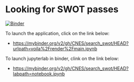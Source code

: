 # Looking for SWOT passes

[![Binder](https://mybinder.org/badge_logo.svg)](https://mybinder.org/v2/gh/CNES/search_swot/HEAD?labpath=notebook.ipynb)

To launch the application, click on the link below:

* https://mybinder.org/v2/gh/CNES/search_swot/HEAD?urlpath=voila%2Frender%2Fmain.ipynb

To launch jupyterlab in binder, clink on the link below:

* https://mybinder.org/v2/gh/CNES/search_swot/HEAD?labpath=notebook.ipynb
